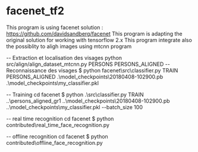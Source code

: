 # facenet_tf2
This program is using facenet solution : https://github.com/davidsandberg/facenet 
This program is adapting the original solution for working with tensorflow 2.x 
This program integrate also the possiblity to aligh images using mtcnn program

-- Extraction et localisation des visages
python src/align/align_dataset_mtcnn.py PERSONS PERSONS_ALIGNED
-- Reconnaissance des visages
$ python facenet\src\classifier.py TRAIN PERSONS_ALIGNED .\model_checkpoints\20180408-102900.pb .\model_checkpoints\my_classifier.pkl


-- Training
cd facenet
$ python .\src\classifier.py TRAIN ..\persons_aligned_gr1 ..\model_checkpoints\20180408-102900.pb ..\model_checkpoints\my_classifier.pkl --batch_size 100

-- real time recognition
cd facenet
$ python contributed\real_time_face_recognition.py

-- offline recognition
cd facenet
$ python contributed\offline_face_recognition.py